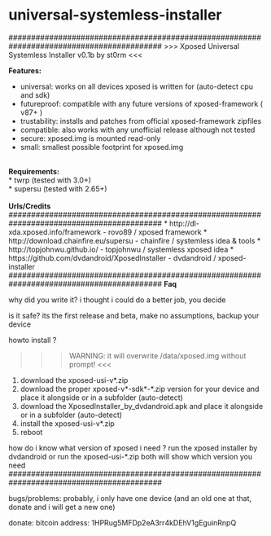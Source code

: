 # universal-systemless-installer

##########################################################################################
              >>> Xposed Universal Systemless Installer v0.1b by st0rm <<<

<B>Features:</B></BR>
* universal: works on all devices xposed is written for (auto-detect cpu and sdk)</BR>
* futureproof: compatible with any future versions of xposed-framework ( v87+ )</BR>
* trustability: installs and patches from official xposed-framework zipfiles</BR>
* compatible: also works with any unofficial release although not tested</BR>
* secure: xposed.img is mounted read-only</BR>
* small: smallest possible footprint for xposed.img</BR>
</BR>
<B>Requirements:</B></BR>
* twrp     (tested with 3.0+)</BR>
* supersu  (tested with 2.65+)</BR>
</BR>
<B>Urls/Credits</B></BR>
##########################################################################################
* http://dl-xda.xposed.info/framework            - rovo89 / xposed framework
* http://download.chainfire.eu/supersu           - chainfire / systemless idea & tools
* http://topjohnwu.github.io/                    - topjohnwu / systemless xposed idea
* https://github.com/dvdandroid/XposedInstaller  - dvdandroid / xposed-installer
##########################################################################################
<B>Faq</B>

why did you write it?
 i thought i could do a better job, you decide

is it safe?
 its the first release and beta, make no assumptions, backup your device

howto install ?
 >>> WARNING: it will overwrite /data/xposed.img without prompt! <<<
 1. download the xposed-usi-v*.zip
 2. download the proper xposed-v*-sdk*-*.zip version for your device
    and place it alongside or in a subfolder (auto-detect)
 3. download the XposedInstaller_by_dvdandroid.apk
    and place it alongside or in a subfolder (auto-detect)
 4. install the xposed-usi-v*.zip
 5. reboot

how do i know what version of xposed i need ?
 run the xposed installer by dvdandroid
 or run the xposed-usi-*.zip
 both will show which version you need
##########################################################################################

bugs/problems:
 probably, i only have one device
 (and an old one at that, donate and i will get a new one)
 
donate:
 bitcoin address: 1HPRug5MFDp2eA3rr4kDEhV1gEguinRnpQ

